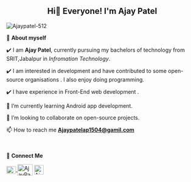 
<!-- WAKING HAND WITH GOOD TO HAVE YOU TEXT-->
<h2 align=center>Hi👋 Everyone! I'm Ajay Patel</h2>

<p align="left"> <img src="https://komarev.com/ghpvc/?username=Ajaypatel-512&label=Profile%20views&color=0e75b6&style=flat" alt="Ajaypatel-512" /> </p>


<!--ABOUT ME CODE-->
🌱 **About myself**<br>


✔️ I am **Ajay Patel**, currently pursuing my bachelors of technology from SRIT,Jabalpur in *Infromation Technology*. <br>

✔️ I am interested in development and have contributed to some open-source organisations . I also enjoy doing programming. <br>

✔️ I have experience in Front-End web development .<br>

🌱 I’m currently learning Android app development. <br>

👯 I’m looking to collaborate on open-source projects.<br>

📫 How to reach me **Ajaypatelap1504@gamil.com**<br>

<br>

🌱 **Connect Me**<br>


<!-- SOCAIL MEDIA HANDLES -->

<p align="left">
<a href="https://www.linkedin.com/in/ajay-patel-4934a9145/" target="blank"><img align="center" src="https://raw.githubusercontent.com/rahuldkjain/github-profile-readme-generator/master/src/images/icons/Social/linked-in-alt.svg" alt="AjayPatel512" height="20" width="25" /> </a>
<a href="https://www.hackerrank.com/ap07512426" target="blank"><img align="center" src="https://raw.githubusercontent.com/rahuldkjain/github-profile-readme-generator/master/src/images/icons/Social/hackerrank.svg" alt="AjayPatel" height="30" width="40" /></a>
<a href="https://leetcode.com/Ajay_Patel512/" target="blank"><img align="center" src="https://raw.githubusercontent.com/rahuldkjain/github-profile-readme-generator/master/src/images/icons/Social/leet-code.svg" alt="Ajay_Patel512" height="25" width="25" /></a>
</p>


